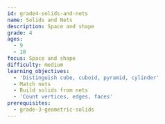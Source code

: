 ```yaml
---
id: grade4-solids-and-nets
name: Solids and Nets
description: Space and shape
grade: 4
ages:
  - 9
  - 10
focus: Space and shape
difficulty: medium
learning_objectives:
  - 'Distinguish cube, cuboid, pyramid, cylinder'
  - Match nets
  - Build solids from nets
  - 'Count vertices, edges, faces'
prerequisites:
  - grade-3-geometric-solids
---
```

